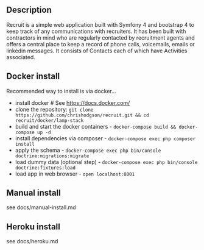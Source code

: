 
Description
------------------------
Recruit is a simple web application built with Symfony 4 and bootstrap 4 to keep track of any communications 
with recruiters. It has been built with contractors in mind who are regularly contacted by recruitment agents and 
offers a central place to keep a record of phone calls, voicemails, emails or linkedin messages. It consists of 
Contacts each of which have Activities associated. 

Docker install
------------------------

Recommended way to install is via docker...

- install docker # See https://docs.docker.com/ 
- clone the repository: `git clone https://github.com/chrishodgson/recruit.git && cd recruit/docker/lamp-stack`
- build and start the docker containers - `docker-compose build && docker-compose up -d`
- install dependencies via composer - `docker-compose exec php composer install`
- apply the schema - `docker-compose exec php bin/console doctrine:migrations:migrate`
- load dummy data (optional step) - `docker-compose exec php bin/console doctrine:fixtures:load`
- load app in web browser - `open localhost:8001`

Manual install
------------------------

see docs/manual-install.md

Heroku install
------------------------

see docs/heroku.md
